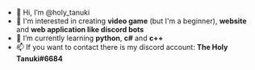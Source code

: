 - 👋 Hi, I’m @holy_tanuki
- 👀 I'm interested in creating **video game** (but I'm a beginner), **website** and **web application like discord bots**
- 🌱 I’m currently learning **python**, **c#** and **c++**
- 📫 If you want to contact there is my discord account: **The Holy Tanuki#6684**

<!---
Karottttte/Karottttte is a ✨ special ✨ repository because its `README.md` (this file) appears on your GitHub profile.
You can click the Preview link to take a look at your changes.
--->
